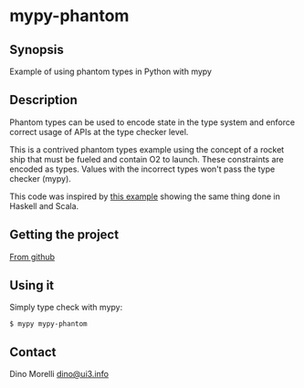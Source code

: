# mypy-phantom


## Synopsis

Example of using phantom types in Python with mypy


## Description

Phantom types can be used to encode state in the type system and enforce
correct usage of APIs at the type checker level.

This is a contrived phantom types example using the concept of a rocket ship
that must be fueled and contain O2 to launch. These constraints are encoded as
types. Values with the incorrect types won't pass the type checker (mypy).

This code was inspired by [this example](https://james-iry.blogspot.com/2010/10/phantom-types-in-haskell-and-scala.html)
showing the same thing done in Haskell and Scala.


## Getting the project

[From github](https://github.com/dino-/mypy-phantom)


## Using it

Simply type check with mypy:

    $ mypy mypy-phantom


## Contact

Dino Morelli <dino@ui3.info>
